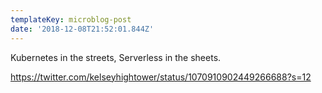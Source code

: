 ```yaml
---
templateKey: microblog-post
date: '2018-12-08T21:52:01.844Z'
---
```


Kubernetes in the streets, Serverless in the sheets.

https://twitter.com/kelseyhightower/status/1070910902449266688?s=12

